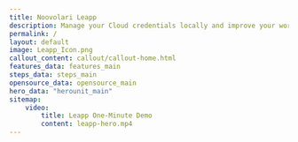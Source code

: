 ```yaml
---
title: Noovolari Leapp
description: Manage your Cloud credentials locally and improve your workflow with the only open-source desktop app you’ll ever need.
permalink: /
layout: default
image: Leapp_Icon.png
callout_content: callout/callout-home.html
features_data: features_main
steps_data: steps_main
opensource_data: opensource_main
hero_data: "herounit_main"
sitemap:
    video:
        title: Leapp One-Minute Demo
        content: leapp-hero.mp4
---
```

